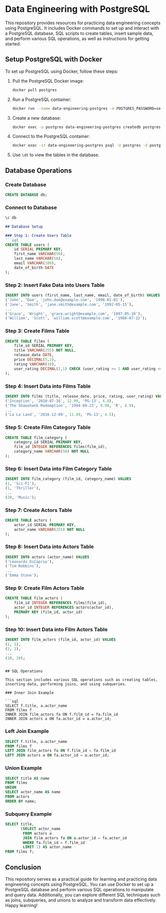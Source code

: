 # Data Engineering with PostgreSQL

This repository provides resources for practicing data engineering concepts using PostgreSQL. It includes Docker commands to set up and interact with a PostgreSQL database, SQL scripts to create tables, insert sample data, and perform various SQL operations, as well as instructions for getting started.

## Setup PostgreSQL with Docker

To set up PostgreSQL using Docker, follow these steps:

1. Pull the PostgreSQL Docker image:

    ```bash
    docker pull postgres
    ```

2. Run a PostgreSQL container:

    ```bash
    docker run --name data-engineering-postgres -e POSTGRES_PASSWORD=secret -d postgres
    ```

3. Create a new database:

    ```bash
    docker exec -u postgres data-engineering-postgres createdb postgres-db
    ```

4. Connect to the PostgreSQL container:

    ```bash
    docker exec -it data-engineering-postgres psql -U postgres -d postgres-db
    ```

5. Use `\dt` to view the tables in the database.

## Database Operations

### Create Database

```sql
CREATE DATABASE db;
```

### Connect to Database

```sql
\c db
```

```markdown
## Database Setup

### Step 1: Create Users Table
```sql
CREATE TABLE users (
    id SERIAL PRIMARY KEY,
    first_name VARCHAR(50),
    last_name VARCHAR(50),
    email VARCHAR(100),
    date_of_birth DATE
);
```

### Step 2: Insert Fake Data into Users Table
```sql
INSERT INTO users (first_name, last_name, email, date_of_birth) VALUES
('John', 'Doe', 'john.doe@example.com', '1990-01-01'),
('Jane', 'Smith', 'jane.smith@example.com', '1992-05-15'),
...
('Grace', 'Wright', 'grace.wright@example.com', '1997-05-10'),
('William', 'Scott', 'william.scott@example.com', '1986-07-22');
```

### Step 3: Create Films Table
```sql
CREATE TABLE films (
    film_id SERIAL PRIMARY KEY,
    title VARCHAR(255) NOT NULL,
    release_date DATE,
    price DECIMAL(5,2),
    rating VARCHAR(10),
    user_rating DECIMAL(2,1) CHECK (user_rating >= 1 AND user_rating <= 5)
);
```

### Step 4: Insert Data into Films Table
```sql
INSERT INTO films (title, release_date, price, rating, user_rating) VALUES
('Inception', '2010-07-16', 12.99, 'PG-13', 4.8),
('The Shawshank Redemption', '1994-09-23', 9.99, 'R', 4.9),
...
('La La Land', '2016-12-09', 11.99, 'PG-13', 4.5);
```

### Step 5: Create Film Category Table
```sql
CREATE TABLE film_category (
    category_id SERIAL PRIMARY KEY,
    film_id INTEGER REFERENCES films(film_id),
    category_name VARCHAR(50) NOT NULL
);
```

### Step 6: Insert Data into Film Category Table
```sql
INSERT INTO film_category (film_id, category_name) VALUES
(1, 'Sci-Fi'),
(1, 'Thriller'),
...
(20, 'Music');
```

### Step 7: Create Actors Table
```sql
CREATE TABLE actors (
    actor_id SERIAL PRIMARY KEY,
    actor_name VARCHAR(255) NOT NULL
);
```

### Step 8: Insert Data into Actors Table
```sql
INSERT INTO actors (actor_name) VALUES
('Leonardo DiCaprio'),
('Tim Robbins'),
...
('Emma Stone');
```

### Step 9: Create Film Actors Table
```sql
CREATE TABLE film_actors (
    film_id INTEGER REFERENCES films(film_id),
    actor_id INTEGER REFERENCES actors(actor_id),
    PRIMARY KEY (film_id, actor_id)
);
```

### Step 10: Insert Data into Film Actors Table
```sql
INSERT INTO film_actors (film_id, actor_id) VALUES
(1, 1),
(2, 2),
...
(20, 20);
```
```

## SQL Operations

This section includes various SQL operations such as creating tables, inserting data, performing joins, and using subqueries.

### Inner Join Example

```sql
SELECT f.title, a.actor_name
FROM films f
INNER JOIN film_actors fa ON f.film_id = fa.film_id
INNER JOIN actors a ON fa.actor_id = a.actor_id;
```

### Left Join Example

```sql
SELECT f.title, a.actor_name
FROM films f
LEFT JOIN film_actors fa ON f.film_id = fa.film_id
LEFT JOIN actors a ON fa.actor_id = a.actor_id;
```

### Union Example

```sql
SELECT title AS name
FROM films
UNION
SELECT actor_name AS name
FROM actors
ORDER BY name;
```

### Subquery Example

```sql
SELECT title,
       (SELECT actor_name
        FROM actors a
        JOIN film_actors fa ON a.actor_id = fa.actor_id
        WHERE fa.film_id = f.film_id
        LIMIT 1) AS actor_name
FROM films f;
```

## Conclusion

This repository serves as a practical guide for learning and practicing data engineering concepts using PostgreSQL. You can use Docker to set up a PostgreSQL database and perform various SQL operations to manipulate and query data. Additionally, you can explore different SQL techniques such as joins, subqueries, and unions to analyze and transform data effectively. Happy learning!